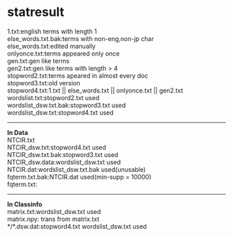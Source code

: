 # statresult

1.txt:english terms with length 1  
else_words.txt.bak:terms with non-eng,non-jp char  
else_words.txt:edited manually  
onlyonce.txt:terms appeared only once  
gen.txt:gen like terms  
gen2.txt:gen like terms with length > 4  
stopword2.txt:terms apeared in almost every doc  
stopword3.txt:old version  
stopword4.txt:1.txt || else_words.txt || onlyonce.txt || gen2.txt  
wordslist.txt:stopword2.txt used  
wordslist_dsw.txt.bak:stopword3.txt used  
wordslist_dsw.txt:stopword4.txt used
  
---------------------------------------------------
**In Data**  
NTCIR.txt  
NTCIR_dsw.txt:stopword4.txt used  
NTCIR_dsw.txt.bak:stopword3.txt used  
NTCIR_dsw.data:wordslist_dsw.txt used  
NTCIR.dat:wordslist_dsw.txt.bak used(unusable)   
fqterm.txt.bak:NTCIR.dat used(min-supp = 10000)  
fqterm.txt:  

---------------------------------------------------
**In Classinfo**  
matrix.txt:wordslist_dsw.txt used  
matrix.npy: trans from matrix.txt  
\*/\*.dsw.dat:stopword4.txt wordslist_dsw.txt used

